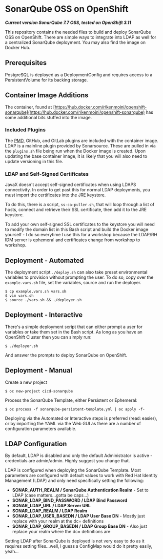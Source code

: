 # SonarQube OSS on OpenShift

***Current version SonarQube 7.7 OSS, tested on OpenShift 3.11***

This repository contains the needed files to build and deploy SonarQube OSS on OpenShift.  There are simple ways to integrate into LDAP as well for a centralized SonarQube deployment.  You may also find the image on Docker Hub.

## Prerequisites

PostgreSQL is deployed as a DeploymentConfig and requires access to a PersistentVolume for its backing storage.

## Container Image Additions

The container, found at [https://hub.docker.com/r/kenmoini/openshift-sonarqube](https://hub.docker.com/r/kenmoini/openshift-sonarqube) has some additional bits stuffed into the image.

### Included Plugins
The [PMD](https://pmd.github.io/), GitHub, and GitLab plugins are included with the container image.  LDAP is a mainline plugin provided by Sonarsource.  These are pulled in via the ```plugins.sh``` file being run when the Docker image is created.  Upon updating the base container image, it is likely that you will also need to update versioning in this file.

### LDAP and Self-Signed Certificates
JavaX doesn't accept self-signed certificates when using LDAPS connectivity.  In order to get past this for normal LDAP deployments, you must import the certificates into the JRE keystore.

To do this, there is a script, ```ss-ca-puller.sh```, that will loop through a list of hosts, connect and retrieve their SSL certificate, then add it to the JRE keystore.

To add your own self-signed SSL certificates to the keystore you will need to modify the domain list in this Bash script and build the Docker image yourself - I do so everytime I use this for a workshop because the LDAP/RH IDM server is ephemeral and certificates change from workshop to workshop.

## Deployment - Automated

The deployment script ```./deploy.sh``` can also take preset environmental variables to provision without prompting the user.  To do so, copy over the ```example.vars.sh``` file, set the variables, source and run the deployer.

```
$ cp example.vars.sh vars.sh
$ vim vars.sh
$ source ./vars.sh && ./deployer.sh
```

## Deployment - Interactive

There's a simple deployment script that can either prompt a user for variables or take them set in the Bash script.  As long as you have an OpenShift Cluster then you can simply run:

```
$ ./deployer.sh
```

And answer the prompts to deploy SonarQube on OpenShift.

## Deployment - Manual

Create a new project

```
$ oc new-project cicd-sonarqube
```

Process the SonarQube Template, either Persistent or Ephemeral:

```
$ oc process -f sonarqube-persistent-template.yml | oc apply -f-
```

Deploying via the Automated or Interactive steps is preferred (read: easier), or by importing the YAML via the Web GUI as there are a number of configuration parameters available.

## LDAP Configuration

By default, LDAP is disabled and only the default Administrator is active - credentials are admin/admin.  Highly suggest you change that.

LDAP is configured when deploying the SonarQube Template.  Most parameters are configured with default values to work with Red Hat Identity Management (LDAP) and only need specifically setting the following:

- **SONAR_AUTH_REALM / SonarQube Authentication Realm** - Set to LDAP (case matters...gotta be caps...)
- **SONAR_LDAP_BIND_PASSWORD / LDAP Bind Password**
- **SONAR_LDAP_URL / LDAP Server URL**
- **SONAR_LDAP_REALM / LDAP Realm**
- **SONAR_LDAP_USER_BASEDN / LDAP User Base DN** - Mostly just replace with your realm at the dc= definitions
- **SONAR_LDAP_GROUP_BASEDN / LDAP Group Base DN** - Also just replace your realm where the dc= definitions are

Setting LDAP after SonarQube is deployed is not very easy to do as it requires setting files...well, I guess a ConfigMap would do it pretty easily, yeah...